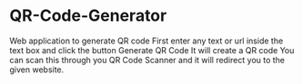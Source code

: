 # QR-Code-Generator
Web application to generate QR code
First enter any text or url inside the text box and click the button Generate QR Code
It will create a QR code
You can scan this through you QR Code Scanner and it will redirect you to the given website.
